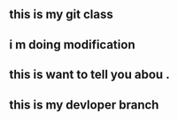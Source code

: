 ## this is my git class ## 
## i m doing modification ## 
## this is want to tell you abou . ## 
##  this is my devloper branch ##
##